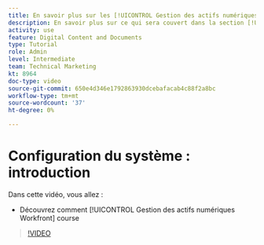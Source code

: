 ```yaml
---
title: En savoir plus sur les [!UICONTROL Gestion des actifs numériques Workfront] Cours
description: En savoir plus sur ce qui sera couvert dans la section [!UICONTROL Gestion des actifs numériques Workfront] Administrateur, cours de configuration du système Partie 1.
activity: use
feature: Digital Content and Documents
type: Tutorial
role: Admin
level: Intermediate
team: Technical Marketing
kt: 8964
doc-type: video
source-git-commit: 650e4d346e1792863930dcebafacab4c88f2a8bc
workflow-type: tm+mt
source-wordcount: '37'
ht-degree: 0%

---
```


# Configuration du système : introduction

Dans cette vidéo, vous allez :

* Découvrez comment [!UICONTROL Gestion des actifs numériques Workfront] course

>[!VIDEO](https://video.tv.adobe.com/v/335227/?quality=12&learn=on)

<!-- Learn more graphic & links to documentation articles
* Accessing help for Workfront DAM
* Workfront DAM within Workfront
-->
